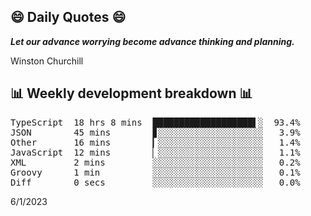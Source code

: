 ## 😄 Daily Quotes 😄

_**Let our advance worrying become advance thinking and planning.**_

Winston Churchill



## 📊 Weekly development breakdown 📊

<pre>TypeScript  18 hrs 8 mins  ███████████████████▌░  93.4%
JSON        45 mins        ▊░░░░░░░░░░░░░░░░░░░░   3.9%
Other       16 mins        ▎░░░░░░░░░░░░░░░░░░░░   1.4%
JavaScript  12 mins        ▏░░░░░░░░░░░░░░░░░░░░   1.1%
XML         2 mins         ░░░░░░░░░░░░░░░░░░░░░   0.2%
Groovy      1 min          ░░░░░░░░░░░░░░░░░░░░░   0.1%
Diff        0 secs         ░░░░░░░░░░░░░░░░░░░░░   0.0%</pre>

6/1/2023
